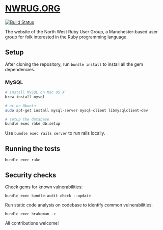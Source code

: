 # [NWRUG.ORG](http://nwrug.org)

[![Build Status](https://travis-ci.org/nwrug/nwrug.org.svg?branch=main)](https://travis-ci.org/nwrug/nwrug.org)

The website of the North West Ruby User Group, a Manchester-based user group for
folk interested in the Ruby programming language.

## Setup

After cloning the repository, run `bundle install` to install all the gem
dependencies.

### MySQL

```sh
# install MySQL on Mac OS X
brew install mysql

# or on Ubuntu
sudo apt-get install mysql-server mysql-client libmysqlclient-dev

# setup the database
bundle exec rake db:setup
```

Use `bundle exec rails server` to run rails locally.

## Running the tests

```
bundle exec rake
```

## Security checks

Check gems for known vulnerabilities:

```
bundle exec bundle-audit check --update
```

Run static code analysis on codebase to identify common vulnerabilities:

```
bundle exec brakeman -z
```

All contributions welcome!

